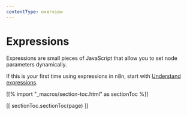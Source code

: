```yaml
---
contentType: overview
---
```


# Expressions

Expressions are small pieces of JavaScript that allow you to set node parameters dynamically.

If this is your first time using expressions in n8n, start with [Understand expressions](/code-examples/expressions/understand-expressions/).

[[% import "_macros/section-toc.html" as sectionToc %]]

[[ sectionToc.sectionToc(page) ]]
